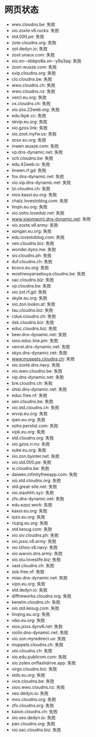 # 网页状态
- wwv.cloudns.be: 失败
- xio.zoxte.v6.rocks: 失败
- std.000.pe: 失败
- zote.cloudns.org: 失败
- zot.dedyn.io: 失败
- zoot.unaux.com: 失败
- xio.xn--ebbpo8a.xn--y9a3aq: 失败
- zoon.wuaze.com: 失败
- svip.cloudns.org: 失败
- clo.cloudns.be: 失败
- wwo.cloudns.ch: 失败
- wwo.cloudns.nz: 失败
- vercl.eu.org: 失败
- vx.cloudns.ch: 失败
- xio.zos.22web.org: 失败
- edu.tkpk.cc: 失败
- skvip.eu.org: 失败
- xio.gzos.link: 失败
- xio.zoot.myfw.us: 失败
- zosx.eu.org: 失败
- inwen.wuaze.com: 失败
- vp.dns-dynamic.net: 失败
- sch.cloudns.be: 失败
- edu.42web.io: 失败
- linwen.rf.gd: 失败
- fox.dns-dynamic.net: 失败
- xio.vip.dns-dynamic.net: 失败
- lzi.cloudns.ch: 失败
- xioo.kaxoi.eu.org: 失败
- chatz.lovestoblog.com: 失败
- linqin.eu.org: 失败
- xio.soho.lovedub.net: 失败
- www.xiaomaomi.dns-dynamic.net: 失败
- xio.zoxte.v6.army: 失败
- xongan.eu.org: 失败
- edu.lovestoblog.com: 失败
- ven.cloudns.biz: 失败
- wonder.dynx.me: 失败
- siv.cloudns.ph: 失败
- duf.cloudns.ch: 失败
- kcoco.eu.org: 失败
- woshiwoyansebuya.cloudns.be: 失败
- sac.cloudns.biz: 失败
- vp.cloudns.be: 失败
- xio.zot.rf.gd: 失败
- skyle.eu.org: 失败
- xio.zon.lookin.at: 失败
- tau.cloudns.biz: 失败
- cdue.cloudns.ch: 失败
- dsk.cloudns.biz: 失败
- educ.cloudns.biz: 失败
- beer.dns-dynamic.net: 失败
- xioo.educ.line.pm: 失败
- vercel.dns-dynamic.net: 失败
- skyo.dns-dynamic.net: 失败
- www.muppets.cloudns.ch: 失败
- xio.zoxte.dns.navy: 失败
- xio.wwv.cloudns.be: 失败
- vip.dns-dynamic.net: 失败
- bre.cloudns.ch: 失败
- shisi.dns-dynamic.net: 失败
- educ.free.nf: 失败
- sen.cloudns.be: 失败
- xio.std.cloudns.ch: 失败
- wvvp.eu.org: 失败
- ipen.eu.org: 失败
- soho.perslist.com: 失败
- vipk.eu.org: 失败
- std.cloudns.org: 失败
- xio.gzos.rr.nu: 失败
- suke.eu.org: 失败
- xio.zon.byinter.net: 失败
- xio.std.000.pe: 失败
- si.cloudns.be: 失败
- daiwen.infinityfreeapp.com: 失败
- xio.std.cloudns.org: 失败
- std.great-site.net: 失败
- xio.xiaohhh.xyz: 失败
- zfo.dns-dynamic.net: 失败
- edu.ezpz.work: 失败
- kaxoi.eu.org: 失败
- ipzo.eu.org: 失败
- ricpig.eu.org: 失败
- std.kesug.com: 失败
- xio.siv.cloudns.ph: 失败
- xio.jxsio.v6.army: 失败
- xio.lzhoo.v6.navy: 失败
- xio.wwvio.dns.army: 失败
- xio.stu.loveslife.biz: 失败
- vast.cloudns.ch: 失败
- zok.free.nf: 失败
- miao.dns-dynamic.net: 失败
- vipn.eu.org: 失败
- std.dedyn.io: 失败
- diffireworks.cloudns.org: 失败
- kenelm.cloudns.ch: 失败
- xio.std.kesug.com: 失败
- linqing.eu.org: 失败
- viko.eu.org: 失败
- xioo.jxios.dynv6.net: 失败
- xiolin.dns-dynamic.net: 失败
- xio.zon.myredirect.us: 失败
- muppets.cloudns.ch: 失败
- uto.cloudns.ch: 失败
- xio.edu.publicvm.com: 失败
- xio.zoten.onflashdrive.app: 失败
- virgo.cloudns.biz: 失败
- stds.eu.org: 失败
- vice.cloudns.be: 失败
- xioo.wwo.cloudns.nz: 失败
- xeo.dedyn.io: 失败
- mov.cloudns.org: 失败
- zfo.cloudns.org: 失败
- kaixin.cloudns.ch: 失败
- xio.xeo.dedyn.io: 失败
- pan.cloudns.org: 失败
- xio.sac.cloudns.biz: 失败
